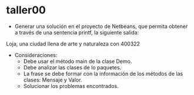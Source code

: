 # taller00

* Generar una solución en el proyecto de Netbeans, que permita obtener a través de una sentencia printf, la siguiente salida:

Loja, una ciudad llena de arte y naturaleza con 400322

* Consideraciones:
	* Debe usar el método main de la clase Demo.
	* Debe analizar las clases de lo paquetes.
	* La frase se debe formar con la información de los métodos de las clases: Mensaje y Valor.
	* Solucionar los problemas encontrados.